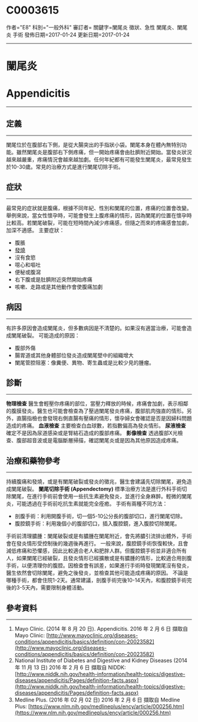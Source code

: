 # C0003615
作者="E8"
科別="一般外科"
審訂者=
關鍵字=闌尾炎 徵狀、急性 闌尾炎、闌尾炎 手術
發佈日期=2017-01-24
更新日期=2017-01-24

----------
# 闌尾炎
# Appendicitis
----------
## 定義
----------

闌尾位於在腹部右下側，是從大腸突出的手指狀小袋。闌尾本身在體內無特別功能。雖然闌尾炎是腹部右下側疼痛，但一開始疼痛會由肚臍附近開始。當發炎狀況越來越嚴重，疼痛情況會越來越加劇。任何年紀都有可能發生闌尾炎，最常見發生於10-30歲。常見的治療方式是進行闌尾切除手術。

## 症狀
----------

最常見的症狀就是腹痛，根據不同年紀、性別和闌尾的位置，疼痛的位置會改變。舉例來說，當女性懷孕時，可能會發生上腹疼痛的情形，因為闌尾的位置在懷孕時比較高。若闌尾破裂，可能在短時間內減少疼痛感，但隨之而來的疼痛感會加劇，加深不適感。
主要症狀：

- 腹脹
- [發燒](C0015967)
- 沒有食慾
- 噁心和嘔吐
- 便秘或腹瀉
- 右下腹或是肚臍附近突然開始疼痛
- 咳嗽、走路或是其他動作會使腹痛加劇
## 病因
----------

有許多原因會造成闌尾炎，但多數病因是不清楚的。如果沒有適當治療，可能會造成闌尾破裂。
可能造成的原因：

- 腹部外傷
- 腸胃道或其他身體部位發炎造成闌尾壁中的組織增大
- 闌尾管腔阻塞：像糞便、異物、寄生蟲或是比較少見的腫瘤。
## 診斷
----------

**物理檢查**
醫生會輕壓你疼痛的部位，當壓力釋放的時候，疼痛會加劇，表示相鄰的腹膜發炎。醫生也可能會檢查為了壓過闌尾發炎疼痛，腹部肌肉強直的情形。另外，直腸指檢也會發現右側直腸有壓痛的情形，懷孕婦女會確認是否是因婦科問題造成的疼痛。
**血液檢查**
主要檢查白血球數，若指數偏高為發炎情形。
**尿液檢查**
確定不是因為尿道感染或是腎結石造成的腹部疼痛。
**影像檢查**
透過腹部X光檢查、腹部超音波或是電腦斷層掃描，確認闌尾炎或是因為其他原因造成疼痛。

## 治療和藥物參考
----------

持續腹痛和發燒，或是有闌尾破裂或發炎的徵兆，醫生會建議先切除闌尾，避免造成闌尾破裂。
**闌尾切除手術 (Appendectomy)**
標準治療方法是進行外科手術切除闌尾，在進行手術前會使用一些抗生素避免發炎，並進行全身麻醉。輕微的闌尾炎，可能透過在手術前吃抗生素就能完全痊癒。
手術有兩種不同方法：

- 剖腹手術：利用開腹手術，切一個5-10公分長的腹部切口，進行闌尾切除。
- 腹腔鏡手術：利用幾個小的腹部切口，插入腹腔鏡，進入腹腔切除闌尾。

手術前清理膿腫：闌尾破裂或是有膿腫在闌尾附近，會先將膿引流排出體外，手術會在發炎情形受控制後的幾週後再進行。
一般來說，腹腔鏡手術恢復較快，且會減低疼痛和恐懼感，因此比較適合老人和肥胖人群。但腹腔鏡手術並非適合所有人，如果闌尾已經破裂，且發炎情形已經擴散或是有膿腫的情形，比較適合用剖腹手術，以便清理你的腹腔。因檢查會有誤差，如果進行手術時發現闌尾沒有發炎，醫生依然會切除闌尾，避免之後發炎，並檢查其他可能造成疼痛的原因。
不論是哪種手術，都會住院1-2天。通常建議，剖腹手術完後10-14天內，和腹腔鏡手術完後的3-5天內，需要限制身體活動。 

## 參考資料
----------
1. Mayo Clinic. (2014 年 8 月 20 日). Appendicitis. 2016 年 2 月 6 日 擷取自 Mayo Clinic: [http://www.mayoclinic.org/diseases-conditions/appendicitis/basics/definition/con-20023582](http://www.mayoclinic.org/diseases-conditions/appendicitis/basics/definition/con-20023582)
2. National Institute of Diabetes and Digestive and Kidney Diseases (2014 年 11 月 13 日) 2016 年 2 月 6 日 擷取自 NIDDK:
  [http://www.niddk.nih.gov/health-information/health-topics/digestive-diseases/appendicitis/Pages/definition-facts.aspx](http://www.niddk.nih.gov/health-information/health-topics/digestive-diseases/appendicitis/Pages/definition-facts.aspx)
3. Medline Plus. (2016 年 02 月 02 日) 2016 年 2 月 6 日 擷取自 Medline Plus: [https://www.nlm.nih.gov/medlineplus/ency/article/000256.htm](https://www.nlm.nih.gov/medlineplus/ency/article/000256.htm)

